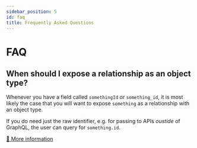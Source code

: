 ```yaml
---
sidebar_position: 5
id: faq
title: Frequently Asked Questions
---
```


# FAQ

## When should I expose a relationship as an object type?

Whenever you have a field called `somethingId` or `something_id`, it is most likely the case that you will want to expose `something` as a relationship with an object type.

If you do need just the raw identifier, e.g. for passing to APIs _oustide_ of GraphQL, the user can query for `something.id`.

[🔗 More information](./thinking-in-graphql.md#-design-from-back-end-perspective)
